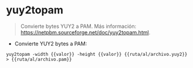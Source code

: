 # yuy2topam

> Convierte bytes YUY2 a PAM.
> Más información: <https://netpbm.sourceforge.net/doc/yuy2topam.html>.

- Convierte YUY2 bytes a PAM:

`yuy2topam -width {{valor}} -height {{valor}} {{ruta/al/archivo.yuy2}} > {{ruta/al/archivo.pam}}`
